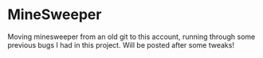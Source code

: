 # MineSweeper

 Moving minesweeper from an old git to this account, running through some previous bugs I had in this project. Will be posted after some tweaks!

